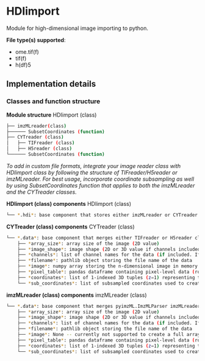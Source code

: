 # HDIimport
Module for high-dimensional image importing to python.

**File type(s) supported**:
- ome.tif(f)
- tif(f)
- h(df)5

## Implementation details


### Classes and function structure
**Module structure**
HDIimport (class)
```bash
├── imzMLreader(class)
├────── SubsetCoordinates (function)
├── CYTreader (class)
│   ├── TIFreader (class)
│   ├── H5reader (class)
└────── SubsetCoordinates (function)
```

*To add in custom file formats, integrate your image reader class with HDIimport class by following the structure of TIFreader/H5reader or imzMLreader. For best usage, incorporate coordinate subsampling as well by using SubsetCoordinates function that applies to both the imzMLreader and the CYTreader classes.*

**HDIimport (class) components**
HDIimport (class)
```bash
└── *.hdi*: base component that stores either imzMLreader or CYTreader classes
```
 
**CYTreader (class) components**
CYTreader (class)
```bash
└── *.data*: base component that merges either TIFreader or H5reader classes with CYTreader attributes
    ├── *array_size*: array size of the image (2D value)
    ├── *image_shape*: image shape (2D or 3D value if channels included)
    ├── *channels*: list of channel names for the data (if included. If not, a range of numbers equal to number of channels)
    ├── *filename*: pathlib object storing the file name of the data
    ├── *image*: numpy array storing the n-dimensional image in memory (inherited from TIFreader/H5reader)
    ├── *pixel_table*: pandas dataframe containing pixel-level data (rows are individual pixels, columns are channels)
    ├── *coordinates*: list of 1-indexed 3D tuples (z=1) representing the pixel locations in the image
    └── *sub_coordinates*: list of subsampled coordinates used to create pixel_table is subsampling is chosen
```

**imzMLreader (class) components**
imzMLreader (class)
```bash
└── *.data*: base component that merges pyimzML.ImzMLParser imzMLreader attributes
    ├── *array_size*: array size of the image (2D value)
    ├── *image_shape*: image shape (2D or 3D value if channels included)
    ├── *channels*: list of channel names for the data (if included. If not, a range of numbers equal to number of channels)
    ├── *filename*: pathlib object storing the file name of the data
    ├── *image*: None -- currently not supported to create a full array from the imzML data (not currently needed)
    ├── *pixel_table*: pandas dataframe containing pixel-level data (rows are individual pixels, columns are channels)
    ├── *coordinates*: list of 1-indexed 3D tuples (z=1) representing the pixel locations in the image
    └── *sub_coordinates*: list of subsampled coordinates used to create pixel_table is subsampling is chosen
```

